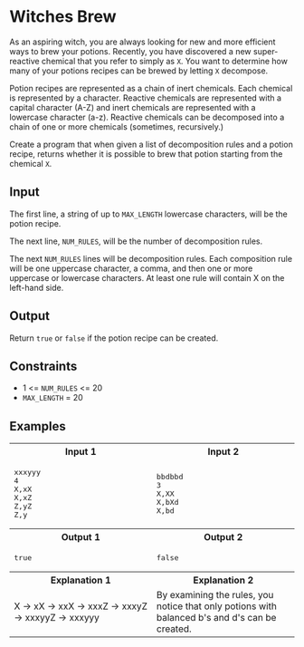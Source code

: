 # Witches Brew
As an aspiring witch, you are always looking for new and more efficient ways to brew your potions. Recently, you have discovered a new super-reactive chemical that you refer to simply as `X`. You want to determine how many of your potions recipes can be brewed by letting `X` decompose.

Potion recipes are represented as a chain of inert chemicals. Each chemical is represented by a character. Reactive chemicals are represented with a capital character (A-Z) and inert chemicals are represented with a lowercase character (a-z). Reactive chemicals can be decomposed into a chain of one or more chemicals (sometimes, recursively.)

Create a program that when given a list of decomposition rules and a potion recipe, returns whether it is possible to brew that potion starting from the chemical `X`.

## Input
The first line, a string of up to `MAX_LENGTH` lowercase characters, will be the potion recipe.

The next line, `NUM_RULES`, will be the number of decomposition rules.

The next `NUM_RULES` lines will be decomposition rules. Each composition rule will be one uppercase character, a comma, and then one or more uppercase or lowercase characters. At least one rule will contain X on the left-hand side.

## Output
Return `true` or `false` if the potion recipe can be created.

## Constraints
- 1 <= `NUM_RULES` <= 20
- `MAX_LENGTH` = 20

## Examples
<table>
    <tr>
        <th width="50%">Input 1</th>
        <th>Input 2</th>
    </tr>
    <tr>
        <td>
            <pre>
xxxyyy
4
X,xX
X,xZ
Z,yZ
Z,y
</pre>
        </td>
        <td>
            <pre>
bbdbbd
3
X,XX
X,bXd
X,bd
</pre>
        </td>
    </tr>
    <tr>
        <th>Output 1</th>
        <th>Output 2</th>
    </tr>
    <tr>
        <td>
            <pre>true</pre>
        </td>
        <td>
            <pre>false</pre>
        </td>
    </tr>
    <tr>
        <th>Explanation 1</th>
        <th>Explanation 2</th>
    </tr>
    <tr>
        <td>X -> xX -> xxX -> xxxZ -> xxxyZ -> xxxyyZ -> xxxyyy</td>
        <td>By examining the rules, you notice that only potions with balanced b's and d's can be created.</td>
    </tr>
</table>

